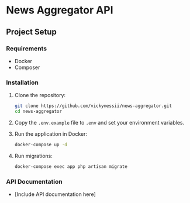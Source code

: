 # News Aggregator API

## Project Setup

### Requirements
- Docker
- Composer

### Installation

1. Clone the repository:
   ```bash
   git clone https://github.com/vickymessii/news-aggregator.git
   cd news-aggregator
   ```

2. Copy the `.env.example` file to `.env` and set your environment variables.

3. Run the application in Docker:
   ```bash
   docker-compose up -d
   ```

4. Run migrations:
   ```bash
   docker-compose exec app php artisan migrate
   ```

### API Documentation
- [Include API documentation here]

